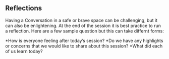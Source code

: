 ## Reflections

Having a Conversation in a safe or brave space can be challenging, but it can also be enlightening.  At the end of the session it is best practice to run a reflection. Here are a few sample question but this can take differnt forms:

*How is everyone feeling after today’s session? 
*Do we have any highlights or concerns that we would like to share about this session? 
*What did each of us learn today?
